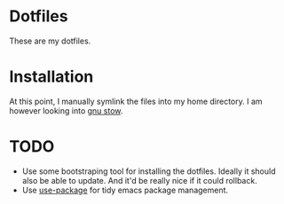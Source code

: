 # Dotfiles

These are my dotfiles.

# Installation

At this point, I manually symlink the files into my home directory. I am however looking into [gnu stow](https://www.gnu.org/software/stow/).

# TODO

- Use some bootstraping tool for installing the dotfiles. Ideally it should also be able to update. And it'd be really nice if it could rollback.
- Use [use-package](https://github.com/jwiegley/use-package) for tidy emacs package management.
